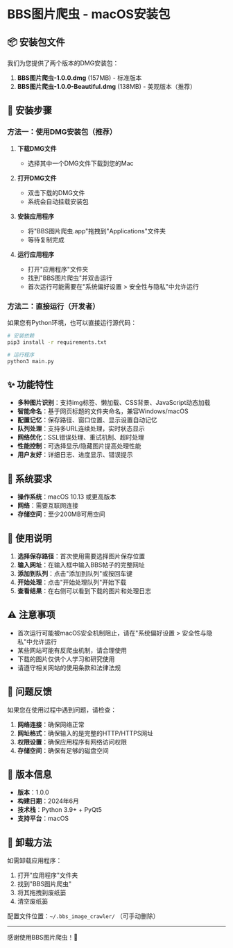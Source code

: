 # BBS图片爬虫 - macOS安装包

## 📦 安装包文件

我们为您提供了两个版本的DMG安装包：

1. **BBS图片爬虫-1.0.0.dmg** (157MB) - 标准版本
2. **BBS图片爬虫-1.0.0-Beautiful.dmg** (138MB) - 美观版本（推荐）

## 🚀 安装步骤

### 方法一：使用DMG安装包（推荐）

1. **下载DMG文件**
   - 选择其中一个DMG文件下载到您的Mac

2. **打开DMG文件**
   - 双击下载的DMG文件
   - 系统会自动挂载安装包

3. **安装应用程序**
   - 将"BBS图片爬虫.app"拖拽到"Applications"文件夹
   - 等待复制完成

4. **运行应用程序**
   - 打开"应用程序"文件夹
   - 找到"BBS图片爬虫"并双击运行
   - 首次运行可能需要在"系统偏好设置 > 安全性与隐私"中允许运行

### 方法二：直接运行（开发者）

如果您有Python环境，也可以直接运行源代码：

```bash
# 安装依赖
pip3 install -r requirements.txt

# 运行程序
python3 main.py
```

## ✨ 功能特性

- **多种图片识别**：支持img标签、懒加载、CSS背景、JavaScript动态加载
- **智能命名**：基于网页标题的文件夹命名，兼容Windows/macOS
- **配置记忆**：保存路径、窗口位置、显示设置自动记忆
- **队列处理**：支持多URL连续处理，实时状态显示
- **网络优化**：SSL错误处理、重试机制、超时处理
- **性能控制**：可选择显示/隐藏图片提高处理性能
- **用户友好**：详细日志、进度显示、错误提示

## 🔧 系统要求

- **操作系统**：macOS 10.13 或更高版本
- **网络**：需要互联网连接
- **存储空间**：至少200MB可用空间

## 📝 使用说明

1. **选择保存路径**：首次使用需要选择图片保存位置
2. **输入网址**：在输入框中输入BBS帖子的完整网址
3. **添加到队列**：点击"添加到队列"或按回车键
4. **开始处理**：点击"开始处理队列"开始下载
5. **查看结果**：在右侧可以看到下载的图片和处理日志

## ⚠️ 注意事项

- 首次运行可能被macOS安全机制阻止，请在"系统偏好设置 > 安全性与隐私"中允许运行
- 某些网站可能有反爬虫机制，请合理使用
- 下载的图片仅供个人学习和研究使用
- 请遵守相关网站的使用条款和法律法规

## 🐛 问题反馈

如果您在使用过程中遇到问题，请检查：

1. **网络连接**：确保网络正常
2. **网址格式**：确保输入的是完整的HTTP/HTTPS网址
3. **权限设置**：确保应用程序有网络访问权限
4. **存储空间**：确保有足够的磁盘空间

## 📄 版本信息

- **版本**：1.0.0
- **构建日期**：2024年6月
- **技术栈**：Python 3.9+ + PyQt5
- **支持平台**：macOS

## 🔄 卸载方法

如需卸载应用程序：

1. 打开"应用程序"文件夹
2. 找到"BBS图片爬虫"
3. 将其拖拽到废纸篓
4. 清空废纸篓

配置文件位置：`~/.bbs_image_crawler/` （可手动删除）

---

感谢使用BBS图片爬虫！🎉 